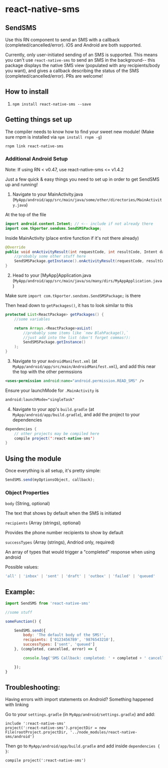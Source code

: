# react-native-sms

## SendSMS
Use this RN component to send an SMS with a callback (completed/cancelled/error). iOS and Android are both supported.

Currently, only user-initiated sending of an SMS is supported. This means you can't use `react-native-sms` to send an SMS in the background-- this package displays the native SMS view (populated with any recipients/body you want), and gives a callback describing the status of the SMS (completed/cancelled/error). PRs are welcome!

## How to install
1. `npm install react-native-sms --save`

## Getting things set up

The compiler needs to know how to find your sweet new module! (Make sure rnpm is installed via `npm install rnpm -g`)

`rnpm link react-native-sms`

### Additional Android Setup

Note: If using RN < v0.47, use react-native-sms <= v1.4.2

Just a few quick & easy things you need to set up in order to get SendSMS up and running!

1. Navigate to your MainActivity.java (`MyApp/android/app/src/main/java/some/other/directories/MainActivity.java`)


At the top of the file
```Java
import android.content.Intent; // <-- include if not already there
import com.tkporter.sendsms.SendSMSPackage;
```

Inside MainActivity (place entire function if it's not there already)
```Java
@Override
public void onActivityResult(int requestCode, int resultCode, Intent data) {
	//probably some other stuff here
	SendSMSPackage.getInstance().onActivityResult(requestCode, resultCode, data);
}
```

2. Head to your [MyApp]Application.java (`MyApp/android/app/src/main/java/so/many/dirs/MyAppApplication.java`)

Make sure `import com.tkporter.sendsms.SendSMSPackage;` is there

Then head down to `getPackages()`, it has to look similar to this
```Java
protected List<ReactPackage> getPackages() {
	//some variables

	return Arrays.<ReactPackage>asList(
		//probably some items like `new BlahPackage(),`
		//just add into the list (don't forget commas!):
		SendSMSPackage.getInstance()
	);
}
```

3. Navigate to your `AndroidManifest.xml` (at `MyApp/android/app/src/main/AndroidManifest.xml`), and add this near the top with the other permssions
```XML
<uses-permission android:name="android.permission.READ_SMS" />
```

Ensure your launchMode for `.MainActivity` is
```XML
android:launchMode="singleTask"
```

4. Navigate to your app's `build.gradle` (at `MyApp/android/app/build.gradle`), and add the project to your dependencies
```Java
dependencies {
	// other projects may be compiled here
	compile project(':react-native-sms')
}
```

## Using the module

Once everything is all setup, it's pretty simple:
```JavaScript
SendSMS.send(myOptionsObject, callback);
```

### Object Properties

`body` (String, optional)

The text that shows by default when the SMS is initiated

`recipients` (Array (strings), optional)

Provides the phone number recipients to show by default

`successTypes` (Array (strings), Andriod only, required)

An array of types that would trigger a "completed" response when using android

Possible values:
```JavaScript
'all' | 'inbox' | 'sent' | 'draft' | 'outbox' | 'failed' | 'queued'
```

## Example:

```JavaScript
import SendSMS from 'react-native-sms'

//some stuff

someFunction() {

	SendSMS.send({
		body: 'The default body of the SMS!',
		recipients: ['0123456789', '9876543210'],
		successTypes: ['sent', 'queued']
	}, (completed, cancelled, error) => {

		console.log('SMS Callback: completed: ' + completed + ' cancelled: ' + cancelled + 'error: ' + error);

	});
}
```

## Troubleshooting:

Having errors with import statements on Android? Something happened with linking

Go to your `settings.gradle` (in `MyApp/android/settings.gradle`) and add:
```
include ':react-native-sms'
project(':react-native-sms').projectDir = new File(rootProject.projectDir, '../node_modules/react-native-sms/android')
```

Then go to `MyApp/android/app/build.gradle` and add inside `dependencies { }`:
```
compile project(':react-native-sms')
```
